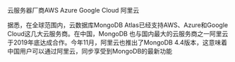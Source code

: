 云服务器厂商AWS Azure Google Cloud  阿里云


据悉，在全球范围内，云数据库MongoDB Atlas已经支持AWS、Azure和Google Cloud这几大云服务商。在中国，MongoDB 也与国内最大的云服务商之一阿里云于2019年底达成合作。今年11月，阿里云也推出了MongoDB 4.4版本，这意味着中国用户可以通过阿里云，同步享受到MongoDB的最新功能


